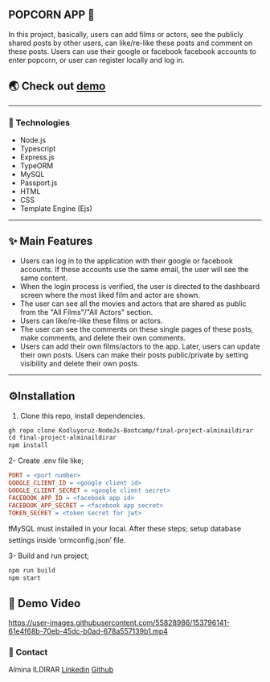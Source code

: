 ## POPCORN APP 🍿

In this project, basically, users can add films or actors, see the publicly shared posts by other users, can like/re-like these posts and comment on these posts. Users can use their google or facebook facebook accounts to enter popcorn, or user can register locally and log in.

## 🌏 Check out [ demo](https://popcorn-final.herokuapp.com/)

---

### 🔎 Technologies

- Node.js
- Typescript
- Express.js
- TypeORM
- MySQL
- Passport.js
- HTML
- CSS
- Template Engine (Ejs)

---

## ✨ Main Features

- Users can log in to the application with their google or facebook accounts. If these accounts use the same email, the user will see the same content.
- When the login process is verified, the user is directed to the dashboard screen where the most liked film and actor are shown.
- The user can see all the movies and actors that are shared as public from the "All Films"/"All Actors" section.
- Users can like/re-like these films or actors.
- The user can see the comments on these single pages of these posts, make comments, and delete their own comments.
- Users can add their own films/actors to the app. Later, users can update their own posts. Users can make their posts public/private by setting visibility and delete their own posts.

---

## ⚙️****Installation****

1. Clone this repo, install dependencies.

```makefile
gh repo clone Kodluyoruz-NodeJs-Bootcamp/final-project-alminaildirar
cd final-project-alminaildirar
npm install
```

2- Create .env file like;

```makefile
PORT = <port number>
GOOGLE_CLIENT_ID = <google client id>
GOOGLE_CLIENT_SECRET = <google client secret>
FACEBOOK_APP_ID = <facebook app id>
FACEBOOK_APP_SECRET = <facebook app secret>
TOKEN_SECRET = <token secret for jwt>
```

❗MySQL must installed in your local. After these steps; setup database settings inside ‘ormconfig.json’ file.

3- Build and run project;

```makefile
npm run build
npm start
```

## 📸 Demo Video


https://user-images.githubusercontent.com/55828986/153796141-61e4f68b-70eb-45dc-b0ad-678a557139b1.mp4

### 📩 Contact

Almina ILDIRAR
[Linkedin](https://tr.linkedin.com/in/alminaildirar/en?trk=people-guest_people_search-card)
[Github](https://github.com/alminaildirar)
